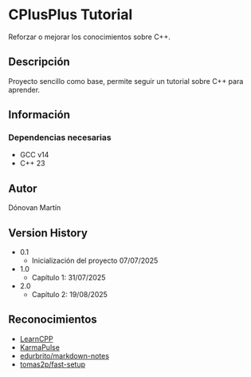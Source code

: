# CPlusPlus Tutorial

Reforzar o mejorar los conocimientos sobre C++.

## Descripción

Proyecto sencillo como base, permite seguir un tutorial sobre C++ para aprender.

## Información

### Dependencias necesarias

* GCC v14
* C++ 23

## Autor

Dónovan Martín

## Version History

* 0.1
   * Inicialización del proyecto 07/07/2025
* 1.0
   * Capítulo 1: 31/07/2025
* 2.0
   * Capítulo 2: 19/08/2025

## Reconocimientos

* [LearnCPP](https://www.learncpp.com/#google_vignette)
* [KarmaPulse](https://github.com/KarmaPulse/git-commit-message-conventions)
* [edurbrito/markdown-notes](https://github.com/edurbrito/markdown-notes/blob/master/LICENSE.txt)
* [tomas2p/fast-setup](https://github.com/tomas2p/fast-setup)
